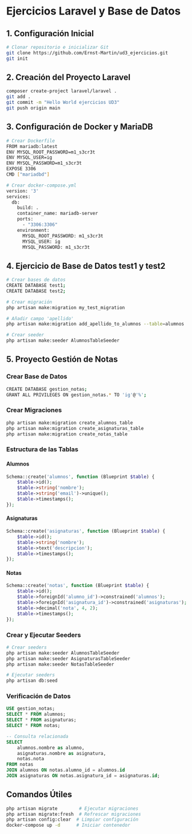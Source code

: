 # Ejercicios Laravel y Base de Datos

## 1. Configuración Inicial
```bash
# Clonar repositorio e inicializar Git
git clone https://github.com/Ernst-Martin/ud3_ejercicios.git
git init
```

## 2. Creación del Proyecto Laravel
```bash
composer create-project laravel/laravel .
git add .
git commit -m "Hello World ejercicios UD3"
git push origin main
```

## 3. Configuración de Docker y MariaDB
```bash
# Crear Dockerfile
FROM mariadb:latest
ENV MYSQL_ROOT_PASSWORD=m1_s3cr3t
ENV MYSQL_USER=ig
ENV MYSQL_PASSWORD=m1_s3cr3t
EXPOSE 3306
CMD ["mariadbd"]

# Crear docker-compose.yml
version: '3'
services:
  db:
    build: .
    container_name: mariadb-server
    ports:
      - "3306:3306"
    environment:
      MYSQL_ROOT_PASSWORD: m1_s3cr3t
      MYSQL_USER: ig
      MYSQL_PASSWORD: m1_s3cr3t
```

## 4. Ejercicio de Base de Datos test1 y test2
```bash
# Crear bases de datos
CREATE DATABASE test1;
CREATE DATABASE test2;

# Crear migración
php artisan make:migration my_test_migration

# Añadir campo 'apellido'
php artisan make:migration add_apellido_to_alumnos --table=alumnos

# Crear seeder
php artisan make:seeder AlumnosTableSeeder
```

## 5. Proyecto Gestión de Notas

### Crear Base de Datos
```bash
CREATE DATABASE gestion_notas;
GRANT ALL PRIVILEGES ON gestion_notas.* TO 'ig'@'%';
```

### Crear Migraciones
```bash
php artisan make:migration create_alumnos_table
php artisan make:migration create_asignaturas_table
php artisan make:migration create_notas_table
```

### Estructura de las Tablas

#### Alumnos
```php
Schema::create('alumnos', function (Blueprint $table) {
    $table->id();
    $table->string('nombre');
    $table->string('email')->unique();
    $table->timestamps();
});
```

#### Asignaturas
```php
Schema::create('asignaturas', function (Blueprint $table) {
    $table->id();
    $table->string('nombre');
    $table->text('descripcion');
    $table->timestamps();
});
```

#### Notas
```php
Schema::create('notas', function (Blueprint $table) {
    $table->id();
    $table->foreignId('alumno_id')->constrained('alumnos');
    $table->foreignId('asignatura_id')->constrained('asignaturas');
    $table->decimal('nota', 4, 2);
    $table->timestamps();
});
```

### Crear y Ejecutar Seeders
```bash
# Crear seeders
php artisan make:seeder AlumnosTableSeeder
php artisan make:seeder AsignaturasTableSeeder
php artisan make:seeder NotasTableSeeder

# Ejecutar seeders
php artisan db:seed
```

### Verificación de Datos
```sql
USE gestion_notas;
SELECT * FROM alumnos;
SELECT * FROM asignaturas;
SELECT * FROM notas;

-- Consulta relacionada
SELECT 
    alumnos.nombre as alumno,
    asignaturas.nombre as asignatura,
    notas.nota
FROM notas
JOIN alumnos ON notas.alumno_id = alumnos.id
JOIN asignaturas ON notas.asignatura_id = asignaturas.id;
```

## Comandos Útiles
```bash
php artisan migrate        # Ejecutar migraciones
php artisan migrate:fresh  # Refrescar migraciones
php artisan config:clear  # Limpiar configuración
docker-compose up -d      # Iniciar contenedor
```
